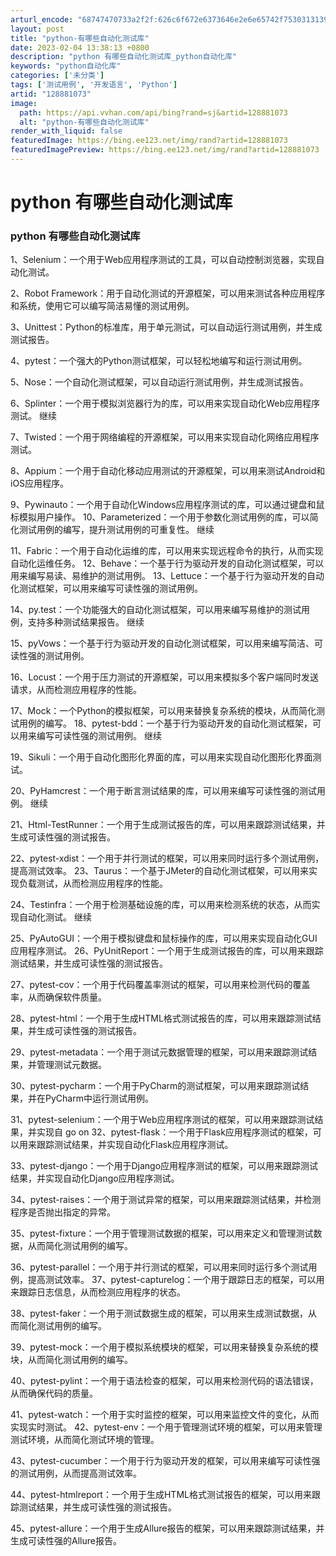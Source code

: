 ```yaml
---
arturl_encode: "68747470733a2f2f:626c6f672e6373646e2e6e65742f753031313936303732372f:61727469636c652f64657461696c732f313238383831303733"
layout: post
title: "python-有哪些自动化测试库"
date: 2023-02-04 13:38:13 +0800
description: "python 有哪些自动化测试库_python自动化库"
keywords: "python自动化库"
categories: ['未分类']
tags: ['测试用例', '开发语言', 'Python']
artid: "128881073"
image:
  path: https://api.vvhan.com/api/bing?rand=sj&artid=128881073
  alt: "python-有哪些自动化测试库"
render_with_liquid: false
featuredImage: https://bing.ee123.net/img/rand?artid=128881073
featuredImagePreview: https://bing.ee123.net/img/rand?artid=128881073
---
```


# python 有哪些自动化测试库

### python 有哪些自动化测试库

1、Selenium：一个用于Web应用程序测试的工具，可以自动控制浏览器，实现自动化测试。

2、Robot Framework：用于自动化测试的开源框架，可以用来测试各种应用程序和系统，使用它可以编写简洁易懂的测试用例。

3、Unittest：Python的标准库，用于单元测试，可以自动运行测试用例，并生成测试报告。

4、pytest：一个强大的Python测试框架，可以轻松地编写和运行测试用例。

5、Nose：一个自动化测试框架，可以自动运行测试用例，并生成测试报告。

6、Splinter：一个用于模拟浏览器行为的库，可以用来实现自动化Web应用程序测试。 继续

7、Twisted：一个用于网络编程的开源框架，可以用来实现自动化网络应用程序测试。

8、Appium：一个用于自动化移动应用测试的开源框架，可以用来测试Android和iOS应用程序。

9、Pywinauto：一个用于自动化Windows应用程序测试的库，可以通过键盘和鼠标模拟用户操作。 10、Parameterized：一个用于参数化测试用例的库，可以简化测试用例的编写，提升测试用例的可重复性。 继续

11、Fabric：一个用于自动化运维的库，可以用来实现远程命令的执行，从而实现自动化运维任务。 12、Behave：一个基于行为驱动开发的自动化测试框架，可以用来编写易读、易维护的测试用例。 13、Lettuce：一个基于行为驱动开发的自动化测试框架，可以用来编写可读性强的测试用例。

14、py.test：一个功能强大的自动化测试框架，可以用来编写易维护的测试用例，支持多种测试结果报告。 继续

15、pyVows：一个基于行为驱动开发的自动化测试框架，可以用来编写简洁、可读性强的测试用例。

16、Locust：一个用于压力测试的开源框架，可以用来模拟多个客户端同时发送请求，从而检测应用程序的性能。

17、Mock：一个Python的模拟框架，可以用来替换复杂系统的模块，从而简化测试用例的编写。 18、pytest-bdd：一个基于行为驱动开发的自动化测试框架，可以用来编写可读性强的测试用例。 继续

19、Sikuli：一个用于自动化图形化界面的库，可以用来实现自动化图形化界面测试。

20、PyHamcrest：一个用于断言测试结果的库，可以用来编写可读性强的测试用例。 继续

21、Html-TestRunner：一个用于生成测试报告的库，可以用来跟踪测试结果，并生成可读性强的测试报告。

22、pytest-xdist：一个用于并行测试的框架，可以用来同时运行多个测试用例，提高测试效率。 23、Taurus：一个基于JMeter的自动化测试框架，可以用来实现负载测试，从而检测应用程序的性能。

24、Testinfra：一个用于检测基础设施的库，可以用来检测系统的状态，从而实现自动化测试。 继续

25、PyAutoGUI：一个用于模拟键盘和鼠标操作的库，可以用来实现自动化GUI应用程序测试。 26、PyUnitReport：一个用于生成测试报告的库，可以用来跟踪测试结果，并生成可读性强的测试报告。

27、pytest-cov：一个用于代码覆盖率测试的框架，可以用来检测代码的覆盖率，从而确保软件质量。

28、pytest-html：一个用于生成HTML格式测试报告的库，可以用来跟踪测试结果，并生成可读性强的测试报告。

29、pytest-metadata：一个用于测试元数据管理的框架，可以用来跟踪测试结果，并管理测试元数据。

30、pytest-pycharm：一个用于PyCharm的测试框架，可以用来跟踪测试结果，并在PyCharm中运行测试用例。

31、pytest-selenium：一个用于Web应用程序测试的框架，可以用来跟踪测试结果，并实现自 go on 32、pytest-flask：一个用于Flask应用程序测试的框架，可以用来跟踪测试结果，并实现自动化Flask应用程序测试。

33、pytest-django：一个用于Django应用程序测试的框架，可以用来跟踪测试结果，并实现自动化Django应用程序测试。

34、pytest-raises：一个用于测试异常的框架，可以用来跟踪测试结果，并检测程序是否抛出指定的异常。

35、pytest-fixture：一个用于管理测试数据的框架，可以用来定义和管理测试数据，从而简化测试用例的编写。

36、pytest-parallel：一个用于并行测试的框架，可以用来同时运行多个测试用例，提高测试效率。 37、pytest-capturelog：一个用于跟踪日志的框架，可以用来跟踪日志信息，从而检测应用程序的状态。

38、pytest-faker：一个用于测试数据生成的框架，可以用来生成测试数据，从而简化测试用例的编写。

39、pytest-mock：一个用于模拟系统模块的框架，可以用来替换复杂系统的模块，从而简化测试用例的编写。

40、pytest-pylint：一个用于语法检查的框架，可以用来检测代码的语法错误，从而确保代码的质量。

41、pytest-watch：一个用于实时监控的框架，可以用来监控文件的变化，从而实现实时测试。 42、pytest-env：一个用于管理测试环境的框架，可以用来管理测试环境，从而简化测试环境的管理。

43、pytest-cucumber：一个用于行为驱动开发的框架，可以用来编写可读性强的测试用例，从而提高测试效率。

44、pytest-htmlreport：一个用于生成HTML格式测试报告的框架，可以用来跟踪测试结果，并生成可读性强的测试报告。

45、pytest-allure：一个用于生成Allure报告的框架，可以用来跟踪测试结果，并生成可读性强的Allure报告。